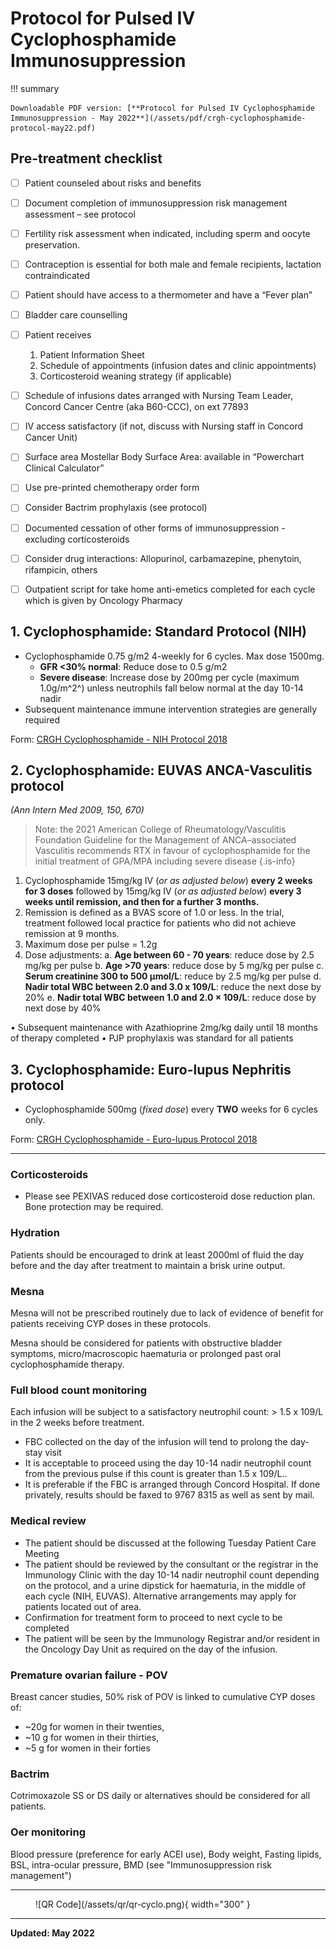 # Protocol for Pulsed IV Cyclophosphamide Immunosuppression

!!! summary

    Downloadable PDF version: [**Protocol for Pulsed IV Cyclophosphamide Immunosuppression - May 2022**](/assets/pdf/crgh-cyclophosphamide-protocol-may22.pdf)



## Pre-treatment checklist

- [ ] Patient counseled about risks and benefits 
- [ ] Document completion of immunosuppression risk management assessment – see protocol
- [ ] Fertility risk assessment when indicated, including sperm and oocyte preservation. 
- [ ] Contraception is essential for both male and female recipients, lactation contraindicated
- [ ] Patient should have access to a thermometer and have a “Fever plan”
- [ ] Bladder care counselling
- [ ] Patient receives 

	1.  Patient Information Sheet 
	2.  Schedule of appointments (infusion dates and clinic appointments)
	3.  Corticosteroid weaning strategy (if applicable)
  
- [ ] Schedule of infusions dates arranged with Nursing Team Leader, Concord Cancer Centre (aka B60-CCC), on ext 77893
- [ ] IV access satisfactory (if not, discuss with Nursing staff in Concord Cancer Unit)
- [ ] Surface area Mostellar Body Surface Area: available in “Powerchart Clinical Calculator”
- [ ] Use pre-printed chemotherapy order form 
- [ ] Consider Bactrim prophylaxis (see protocol)
- [ ] Documented cessation of other forms of immunosuppression - excluding corticosteroids 
- [ ] Consider drug interactions: Allopurinol, carbamazepine, phenytoin, rifampicin, others
- [ ] Outpatient script for take home anti-emetics completed for each cycle which is given by Oncology Pharmacy

## 1. Cyclophosphamide: Standard Protocol (NIH)

-   Cyclophosphamide 0.75 g/m2 4-weekly for 6 cycles. Max dose 1500mg.
    -   **GFR <30% normal**: 	Reduce dose to 0.5 g/m2 
    -   **Severe disease**: 	Increase dose by 200mg per cycle (maximum 1.0g/m^2^) unless neutrophils fall below normal at the day 10-14 nadir 
-   Subsequent maintenance immune intervention strategies are generally required

Form: [CRGH Cyclophosphamide - NIH Protocol 2018](/forms/cyclophosphamide_-_nih_protocol_2018.docx)

## 2. Cyclophosphamide: EUVAS ANCA-Vasculitis protocol
*(Ann Intern Med 2009, 150, 670)*

> Note: the 2021 American College of Rheumatology/Vasculitis Foundation Guideline for the Management of ANCA–associated Vasculitis recommends RTX in favour of cyclophosphamide for the initial treatment of GPA/MPA including severe disease
{.is-info}


1.	Cyclophosphamide 15mg/kg IV (*or as adjusted below*) **every 2 weeks for 3 doses** followed by 15mg/kg IV (*or as adjusted below*) **every 3 weeks until remission, and then for a further 3 months.** 
2.	Remission is defined as a BVAS score of 1.0 or less. In the trial, treatment followed local practice for patients who did not achieve remission at 9 months. 
3.	Maximum dose per pulse = 1.2g
4.	Dose adjustments:
a.	**Age between 60 - 70 years**: reduce dose by 2.5 mg/kg per pulse 
b.	**Age >70 years**: reduce dose by 5 mg/kg per pulse 
c.	**Serum creatinine 300 to 500 µmol/L**: reduce by 2.5 mg/kg per pulse 
d.	**Nadir total WBC between 2.0 and 3.0 x 109/L**: reduce the next dose by 20% 
e.	**Nadir total WBC between 1.0 and 2.0 × 109/L**: reduce dose by next dose by 40%

•	Subsequent maintenance with Azathioprine 2mg/kg daily until 18 months of therapy completed
•	PJP prophylaxis was standard for all patients


## 3. Cyclophosphamide: Euro-lupus Nephritis protocol

-   Cyclophosphamide 500mg (*fixed dose*) every **TWO** weeks for 6 cycles only.

Form: [CRGH Cyclophosphamide - Euro-lupus Protocol 2018](/forms/cyclophosphamide_-_euro-lupus_protocol_2018.docx)

---

### Corticosteroids

- Please see PEXIVAS reduced dose corticosteroid dose reduction plan. Bone protection may be required.

### Hydration

Patients should be encouraged to drink at least 2000ml of fluid the day before and the day after treatment to maintain a brisk urine output.

### Mesna

Mesna will not be prescribed routinely due to lack of evidence of benefit for patients receiving CYP doses in these protocols. 

Mesna should be considered for patients with obstructive bladder symptoms, micro/macroscopic haematuria or prolonged past oral cyclophosphamide therapy.

### Full blood count monitoring

Each infusion will be subject to a satisfactory neutrophil count: > 1.5 x 109/L in the 2 weeks before treatment. 
-   FBC collected on the day of the infusion will tend to prolong the day-stay visit 
-   It is acceptable to proceed using the day 10-14 nadir neutrophil count from the previous pulse if this count is greater than 1.5 x 109/L.. 
-   It is preferable if the FBC is arranged through Concord Hospital. If done privately, results should be faxed to 9767 8315 as well as sent by mail.


### Medical review

-   The patient should be discussed at the following Tuesday Patient Care Meeting
-   The patient should be reviewed by the consultant or the registrar in the Immunology Clinic with the day 10-14 nadir neutrophil count depending on the protocol, and a urine dipstick for haematuria, in the middle of each cycle (NIH, EUVAS). Alternative arrangements may apply for patients located out of area.
-   Confirmation for treatment form to proceed to next cycle to be completed
-   The patient will be seen by the Immunology Registrar and/or resident in the Oncology Day Unit as required on the day of the infusion.


### Premature ovarian failure - POV
Breast cancer studies, 50% risk of POV is linked to cumulative CYP doses of:
- ~20g for women in their twenties, 
- ~10 g for women in their thirties, 
- ~5 g for women in their forties 


### Bactrim

Cotrimoxazole SS or DS daily or alternatives should be considered for all patients.

### Oer monitoring

Blood pressure (preference for early ACEI use), Body weight, Fasting lipids, BSL, intra-ocular pressure, BMD (see "Immunosuppression risk management")

---

<figure markdown>
  ![QR Code](/assets/qr/qr-cyclo.png){ width="300" }
</figure>

---

**Updated: May 2022**
